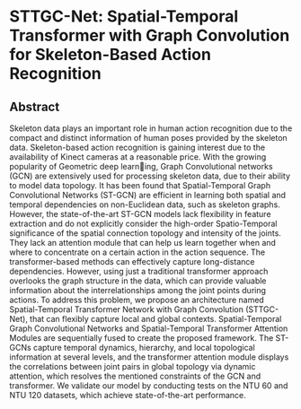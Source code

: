 # STTGC-Net: Spatial-Temporal Transformer with Graph Convolution for Skeleton-Based Action Recognition
## Abstract
Skeleton data plays an important role in human action recognition due to the compact and distinct information of human poses provided by the skeleton data. Skeleton-based action recognition is gaining interest due to the availability of Kinect cameras at a reasonable price. 
With the growing popularity of Geometric deep learning, Graph Convolutional networks (GCN) are extensively used for processing skeleton data, due to their ability to model data topology. 
It has been found that Spatial-Temporal Graph Convolutional Networks (ST-GCN) are efficient in learning both spatial and temporal dependencies on non-Euclidean data, such as skeleton graphs.
However, the state-of-the-art ST-GCN models lack flexibility in feature extraction and do not explicitly consider the high-order Spatio-Temporal significance of the spatial connection topology and intensity of the joints. 
They lack an attention module that can help us learn together when and where to concentrate on a certain action in the action sequence. The transformer-based methods can effectively capture long-distance dependencies. 
However, using just a traditional transformer approach overlooks the graph structure in the data, which can provide valuable information about the interrelationships among the joint points during actions. 
To address this problem, we propose an architecture named Spatial-Temporal Transformer Network with Graph Convolution (STTGC-Net), that can flexibly capture local and global contexts. 
Spatial-Temporal Graph Convolutional Networks and Spatial-Temporal Transformer Attention Modules are sequentially fused to create the proposed framework. 
The ST-GCNs capture temporal dynamics, hierarchy, and local topological information at several levels, and the transformer attention module displays the correlations between joint pairs in global topology via dynamic attention, which resolves the mentioned constraints of the GCN and transformer. 
We validate our model by conducting tests on the NTU 60 and NTU 120 datasets, which achieve state-of-the-art performance.
